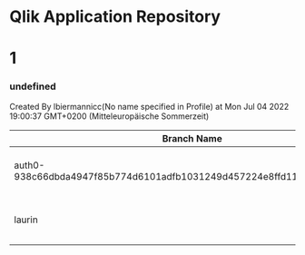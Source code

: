 # Qlik Application Repository 
# 1
### undefined
Created By lbiermannicc(No name specified in Profile) at Mon Jul 04 2022 19:00:37 GMT+0200 (Mitteleuropäische Sommerzeit)

Branch Name|Qlik application
---|---
auth0-938c66dbda4947f85b774d6101adfb1031249d457224e8ffd1108aab9245ea8c|[https://xmt00miwyd818ho.eu.qlikcloud.com/sense/app/a635d267-d9bc-4521-ab35-6347c37ffd27](https://xmt00miwyd818ho.eu.qlikcloud.com/sense/app/a635d267-d9bc-4521-ab35-6347c37ffd27)
laurin|[https://s8ukozqp4jrcffb.eu.qlikcloud.com/sense/app/7ed73fbf-450b-4fd3-bd60-32b265e93be8](https://s8ukozqp4jrcffb.eu.qlikcloud.com/sense/app/7ed73fbf-450b-4fd3-bd60-32b265e93be8)